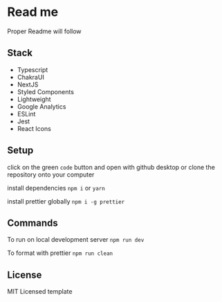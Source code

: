 # Read me

Proper Readme will follow

## Stack

-   Typescript
-   ChakraUI
-   NextJS
-   Styled Components
-   Lightweight
-   Google Analytics
-   ESLint
-   Jest
-   React Icons

## Setup

click on the green `code` button and open with github desktop or clone the
repository onto your computer

install dependencies `npm i` or `yarn`

install prettier globally `npm i -g prettier`

## Commands

To run on local development server `npm run dev`

To format with prettier `npm run clean`

## License

MIT Licensed template
